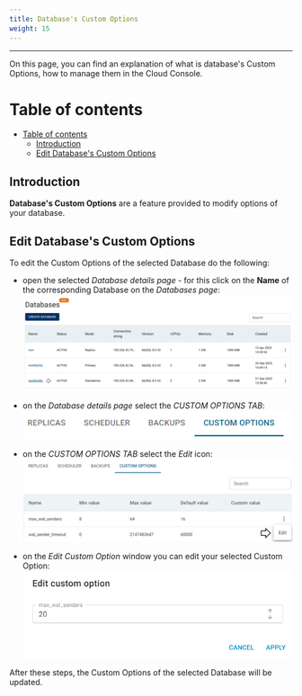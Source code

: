 ```yaml
---
title: Database's Custom Options
weight: 15
---
```

___
On this page, you can find an explanation of what is database's Custom Options, how to manage them in the Cloud Console.

# Table of contents
- [Table of contents](#table-of-contents)
  - [Introduction](#introduction)
  - [Edit Database's Custom Options](#edit-databases-custom-options)

## Introduction
**Database's Custom Options** are a feature provided to modify options of your database.

## Edit Database's Custom Options
To edit the Custom Options of the selected Database do the following:  
- open the selected *Database details page* - for this click on the **Name** of the corresponding Database on the *Databases page*:    
![](../../../assets/images/databases/6.png?classes=border,shadow)

- on the *Database details page* select the *CUSTOM OPTIONS TAB*:  
![](../../../assets/images/databases/30.png?width=20pc&classes=border,shadow) 

- on the *CUSTOM OPTIONS TAB* select the *Edit* icon:  
![](../../../assets/images/databases/31.png?width=35pc&classes=border,shadow) 

- on the *Edit Custom Option* window you can edit your selected Custom Option:
![](../../../assets/images/databases/32.png?width=35pc&classes=border,shadow) 

After these steps, the Custom Options of the selected Database will be updated.
